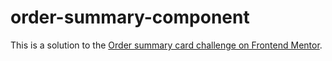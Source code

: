 # order-summary-component
This is a solution to the [Order summary card challenge on Frontend Mentor](https://www.frontendmentor.io/challenges/order-summary-component-QlPmajDUj).
